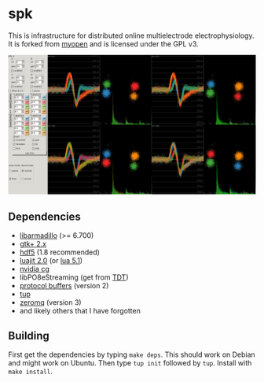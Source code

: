 # spk

This is infrastructure for distributed online multielectrode
electrophysiology. It is forked from [myopen] and is licensed
under the GPL v3.

![spk screenshot](https://raw.githubusercontent.com/joeyo/spk/master/etc/spk.png)


## Dependencies

* [libarmadillo][arma] (>= 6.700)
* [gtk+ 2.x][gtk]
* [hdf5][h5] (1.8 recommended)
* [luajit 2.0][luajit] (or [lua 5.1][lua])
* [nvidia cg][cg]
* libPO8eStreaming (get from [TDT])
* [protocol buffers][protobuf] (version 2)
* [tup]
* [zeromq][zmq] (version 3)
* and likely others that I have forgotten

## Building

First get the dependencies by typing `make deps`.
This should work on Debian and might work on Ubuntu.
Then type `tup init` followed by `tup`.
Install with `make install`.

[myopen]: http://github.com/tlh24/myopen/
[arma]: http://arma.sourceforge.net/
[cg]: https://developer.nvidia.com/cg-toolkit
[gtk]: http://www.gtk.org/
[h5]: https://www.hdfgroup.org/HDF5/
[lua]: https://www.lua.org/
[luajit]: http://luajit.org/
[protobuf]: https://developers.google.com/protocol-buffers/
[tup]: http://gittup.org/tup/
[TDT]: http://www.tdt.com/
[zmq]: http://zeromq.org/
